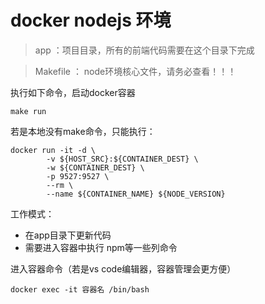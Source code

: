 # docker nodejs 环境

> app ：项目目录，所有的前端代码需要在这个目录下完成

> Makefile ： node环境核心文件，请务必查看！！！

执行如下命令，启动docker容器
```
make run
```

若是本地没有make命令，只能执行：
```
docker run -it -d \
		-v ${HOST_SRC}:${CONTAINER_DEST} \
		-w ${CONTAINER_DEST} \
		-p 9527:9527 \
		--rm \
		--name ${CONTAINER_NAME} ${NODE_VERSION}
```

工作模式：
- 在app目录下更新代码
- 需要进入容器中执行 npm等一些列命令

进入容器命令（若是vs code编辑器，容器管理会更方便）
```
docker exec -it 容器名 /bin/bash
```